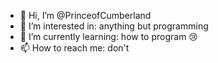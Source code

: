 - 👋 Hi, I’m @PrinceofCumberland
- 👀 I’m interested in: anything but programming
- 🌱 I’m currently learning: how to program 😢
- 📫 How to reach me: don't

<!---
PrinceofCumberland/PrinceofCumberland is a ✨ special ✨ repository because its `README.md` (this file) appears on your GitHub profile.
You can click the Preview link to take a look at your changes.
--->
